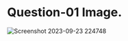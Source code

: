 # Question-01 Image. 
![Screenshot 2023-09-23 224748](https://github.com/Khush0031/pw-skills-full-stack-web-dev-assignment-solution/assets/121889921/7e875572-d4ca-48bb-b098-c164afbb12d0)
